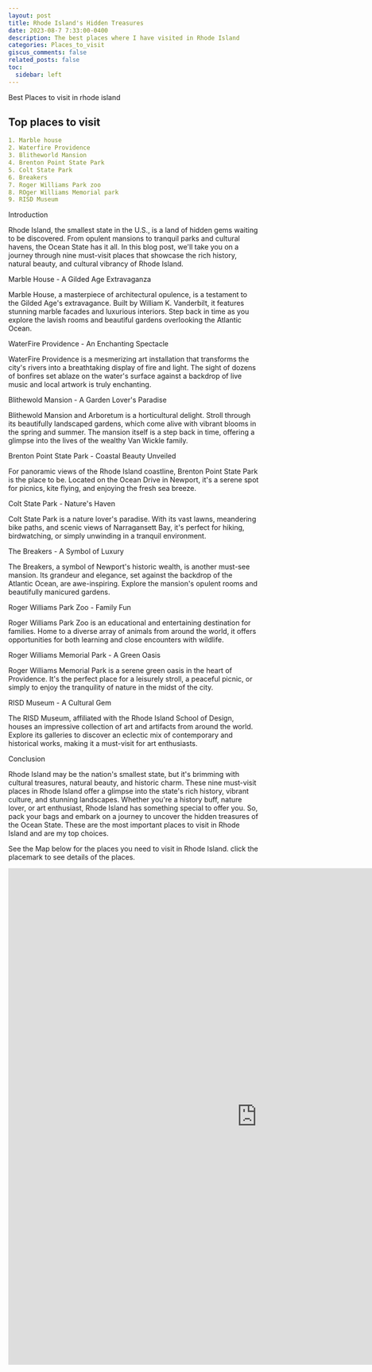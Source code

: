 ```yaml
---
layout: post
title: Rhode Island's Hidden Treasures
date: 2023-08-7 7:33:00-0400
description: The best places where I have visited in Rhode Island
categories: Places_to_visit
giscus_comments: false
related_posts: false
toc:
  sidebar: left
---
```

Best Places to visit in rhode island

## Top places to visit


```yml
1. Marble house
2. Waterfire Providence
3. Blitheworld Mansion
4. Brenton Point State Park
5. Colt State Park
6. Breakers
7. Roger Williams Park zoo
8. ROger Williams Memorial park
9. RISD Museum 
```
Introduction

Rhode Island, the smallest state in the U.S., is a land of hidden gems waiting to be discovered. From opulent mansions to tranquil parks and cultural havens, the Ocean State has it all. In this blog post, we'll take you on a journey through nine must-visit places that showcase the rich history, natural beauty, and cultural vibrancy of Rhode Island.

 Marble House - A Gilded Age Extravaganza

Marble House, a masterpiece of architectural opulence, is a testament to the Gilded Age's extravagance. Built by William K. Vanderbilt, it features stunning marble facades and luxurious interiors. Step back in time as you explore the lavish rooms and beautiful gardens overlooking the Atlantic Ocean.

 WaterFire Providence - An Enchanting Spectacle

WaterFire Providence is a mesmerizing art installation that transforms the city's rivers into a breathtaking display of fire and light. The sight of dozens of bonfires set ablaze on the water's surface against a backdrop of live music and local artwork is truly enchanting.

 Blithewold Mansion - A Garden Lover's Paradise

Blithewold Mansion and Arboretum is a horticultural delight. Stroll through its beautifully landscaped gardens, which come alive with vibrant blooms in the spring and summer. The mansion itself is a step back in time, offering a glimpse into the lives of the wealthy Van Wickle family.

 Brenton Point State Park - Coastal Beauty Unveiled

For panoramic views of the Rhode Island coastline, Brenton Point State Park is the place to be. Located on the Ocean Drive in Newport, it's a serene spot for picnics, kite flying, and enjoying the fresh sea breeze.

 Colt State Park - Nature's Haven

Colt State Park is a nature lover's paradise. With its vast lawns, meandering bike paths, and scenic views of Narragansett Bay, it's perfect for hiking, birdwatching, or simply unwinding in a tranquil environment.

 The Breakers - A Symbol of Luxury

The Breakers, a symbol of Newport's historic wealth, is another must-see mansion. Its grandeur and elegance, set against the backdrop of the Atlantic Ocean, are awe-inspiring. Explore the mansion's opulent rooms and beautifully manicured gardens.

 Roger Williams Park Zoo - Family Fun

Roger Williams Park Zoo is an educational and entertaining destination for families. Home to a diverse array of animals from around the world, it offers opportunities for both learning and close encounters with wildlife.

 Roger Williams Memorial Park - A Green Oasis

Roger Williams Memorial Park is a serene green oasis in the heart of Providence. It's the perfect place for a leisurely stroll, a peaceful picnic, or simply to enjoy the tranquility of nature in the midst of the city.

 RISD Museum - A Cultural Gem

The RISD Museum, affiliated with the Rhode Island School of Design, houses an impressive collection of art and artifacts from around the world. Explore its galleries to discover an eclectic mix of contemporary and historical works, making it a must-visit for art enthusiasts.

Conclusion

Rhode Island may be the nation's smallest state, but it's brimming with cultural treasures, natural beauty, and historic charm. These nine must-visit places in Rhode Island offer a glimpse into the state's rich history, vibrant culture, and stunning landscapes. Whether you're a history buff, nature lover, or art enthusiast, Rhode Island has something special to offer you. So, pack your bags and embark on a journey to uncover the hidden treasures of the Ocean State.
These are the most important places to visit in Rhode Island and are my top choices. 

See the Map below for the places you need to visit in Rhode Island. click the placemark to see details of the places.


<iframe width="1000" height="1000" frameborder="0" scrolling="no" marginheight="0" marginwidth="0" 
src="https://wagle1996.github.io/Places_to_visit_webmap/#10/41.6421/-71.3562"></iframe>




